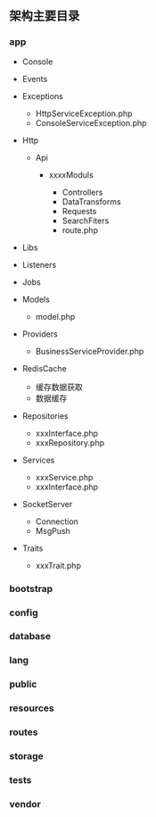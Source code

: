 ## 架构主要目录

### app

- Console

- Events

- Exceptions

	- HttpServiceException.php
	- ConsoleServiceException.php

- Http

	- Api

		- xxxxModuls

			- Controllers
			- DataTransforms
			- Requests
			- SearchFiters
			- route.php

- Libs

- Listeners

- Jobs

- Models

	- model.php

- Providers

	- BusinessServiceProvider.php

- RedisCache

	- 缓存数据获取
	- 数据缓存

- Repositories

	- xxxInterface.php
	- xxxRepository.php

- Services

	- xxxService.php
	- xxxInterface.php

- SocketServer

	- Connection
	- MsgPush

- Traits
	- xxxTrait.php

### bootstrap

### config

### database

### lang

### public

### resources

### routes

### storage

### tests

### vendor